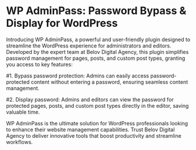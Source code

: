 # WP AdminPass: Password Bypass & Display for WordPress

Introducing WP AdminPass, a powerful and user-friendly plugin designed to streamline the WordPress experience for administrators and editors. Developed by the expert team at Belov Digital Agency, this plugin simplifies password management for pages, posts, and custom post types, granting you access to key features:

  #1. Bypass password protection: Admins can easily access password-protected content without entering a password, ensuring seamless content management.

  #2. Display password: Admins and editors can view the password for protected pages, posts, and custom post types directly in the editor, saving valuable time.
  
WP AdminPass is the ultimate solution for WordPress professionals looking to enhance their website management capabilities. Trust Belov Digital Agency to deliver innovative tools that boost productivity and streamline workflows.

